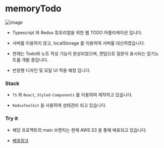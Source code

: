 # memoryTodo
![image](https://user-images.githubusercontent.com/75164778/171584246-31649279-caec-40ea-8d92-642871ca508c.png)

- Typescript 와 Redux 튜토리얼을 위한 웹 TODO 어플리케이션 입니다.

- 서버를 이용하지 않고, localStorage 를 이용하여 서버를 대신하였습니다.

- 현재는 Todo와 노트 작성 기능이 완성되었으며, 랜덤으로 질문이 표시되는 암기노트를 개발 중입니다.

- 반응형 디자인 및 모달 UI 적용 예정 입니다.

### Stack

- `TS` 와 `React`, `Styled-Components` 를 이용하여 제작하고 있습니다.

- `ReduxToolkit` 을 사용하여 상태관리 되고 있습니다.


### Try it

- 해당 프로젝트의 main 브랜치는 현재 AWS S3 을 통해 배포되고 있습니다.

- [배포링크](http://memory-todo.s3-website.ap-northeast-2.amazonaws.com/todo)
